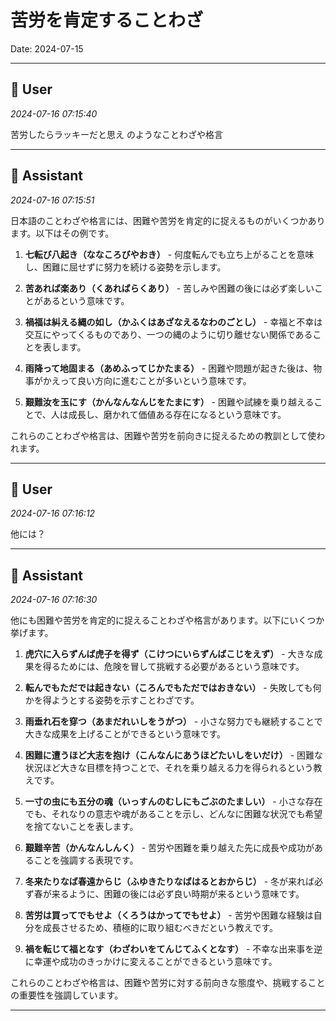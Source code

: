 # 苦労を肯定することわざ

Date: 2024-07-15

---

## 👤 User
*2024-07-16 07:15:40*

苦労したらラッキーだと思え のようなことわざや格言

---

## 🤖 Assistant
*2024-07-16 07:15:51*

日本語のことわざや格言には、困難や苦労を肯定的に捉えるものがいくつかあります。以下はその例です。

1. **七転び八起き（ななころびやおき）** - 何度転んでも立ち上がることを意味し、困難に屈せずに努力を続ける姿勢を示します。

2. **苦あれば楽あり（くあればらくあり）** - 苦しみや困難の後には必ず楽しいことがあるという意味です。

3. **禍福は糾える縄の如し（かふくはあざなえるなわのごとし）** - 幸福と不幸は交互にやってくるものであり、一つの縄のように切り離せない関係であることを表します。

4. **雨降って地固まる（あめふってじかたまる）** - 困難や問題が起きた後は、物事がかえって良い方向に進むことが多いという意味です。

5. **艱難汝を玉にす（かんなんなんじをたまにす）** - 困難や試練を乗り越えることで、人は成長し、磨かれて価値ある存在になるという意味です。

これらのことわざや格言は、困難や苦労を前向きに捉えるための教訓として使われます。

---

## 👤 User
*2024-07-16 07:16:12*

他には？

---

## 🤖 Assistant
*2024-07-16 07:16:30*

他にも困難や苦労を肯定的に捉えることわざや格言があります。以下にいくつか挙げます。

1. **虎穴に入らずんば虎子を得ず（こけつにいらずんばこじをえず）** - 大きな成果を得るためには、危険を冒して挑戦する必要があるという意味です。

2. **転んでもただでは起きない（ころんでもただではおきない）** - 失敗しても何かを得ようとする姿勢を示すことわざです。

3. **雨垂れ石を穿つ（あまだれいしをうがつ）** - 小さな努力でも継続することで大きな成果を上げることができるという意味です。

4. **困難に遭うほど大志を抱け（こんなんにあうほどたいしをいだけ）** - 困難な状況ほど大きな目標を持つことで、それを乗り越える力を得られるという教えです。

5. **一寸の虫にも五分の魂（いっすんのむしにもごぶのたましい）** - 小さな存在でも、それなりの意志や魂があることを示し、どんなに困難な状況でも希望を捨てないことを表します。

6. **艱難辛苦（かんなんしんく）** - 苦労や困難を乗り越えた先に成長や成功があることを強調する表現です。

7. **冬来たりなば春遠からじ（ふゆきたりなばはるとおからじ）** - 冬が来れば必ず春が来るように、困難の後には必ず良い時期が来るという意味です。

8. **苦労は買ってでもせよ（くろうはかってでもせよ）** - 苦労や困難な経験は自分を成長させるため、積極的に取り組むべきだという教えです。

9. **禍を転じて福となす（わざわいをてんじてふくとなす）** - 不幸な出来事を逆に幸運や成功のきっかけに変えることができるという意味です。

これらのことわざや格言は、困難や苦労に対する前向きな態度や、挑戦することの重要性を強調しています。

---
